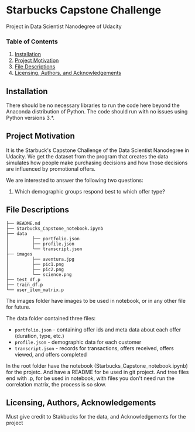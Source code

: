 # Starbucks Capstone Challenge
Project in Data Scientist Nanodegree of Udacity

### Table of Contents

1. [Installation](#installation)
2. [Project Motivation](#motivation)
3. [File Descriptions](#files)
4. [Licensing, Authors, and Acknowledgements](#licensing)

## Installation<a name="installation"></a>

There should be no necessary libraries to run the code here beyond the Anaconda 
distribution of Python.  The code should run with no issues using Python versions 3.*.

## Project Motivation<a name="motivation"></a>

It is the Starbuck's Capstone Challenge of the Data Scientist Nanodegree in Udacity. 
We get the dataset from the program that creates the data simulates 
how people make purchasing decisions and how those decisions are
influenced by promotional offers.

We are interested to answer the following two questions:
1. Which demographic groups respond best to which offer type?


## File Descriptions<a name="files"></a>

```
├── README.md
├── Starbucks_Capstone_notebook.ipynb
├── data
│         ├── portfolio.json
│         ├── profile.json
│         └── transcript.json
├── images
│         ├── aventura.jpg
│         ├── pic1.png
│         ├── pic2.png
│         └── science.png
├── test_df.p
├── train_df.p
└── user_item_matrix.p
```
The images folder have images to be used in notebook, or in any other file for future.

The data folder contained three files:
- `portfolio.json` - containing offer ids and meta data about each offer (duration, type, etc.)
- `profile.json` - demographic data for each customer
- `transcript.json` - records for transactions, offers received, offers viewed, and offers completed

In the root folder have the notebook (Starbucks_Capstone_notebook.ipynb) for the projetc. And have
a README for be used in git project. And tree files end with .p, for be used in notebook, 
with files you don't need run the correlation matrix, the process is so slow. 


## Licensing, Authors, Acknowledgements<a name="licensing"></a>

Must give credit to Stakbucks for the data, and Acknowledgements for the project

